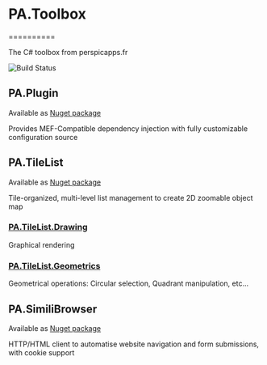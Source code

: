 # PA.Toolbox
==========

The C# toolbox from perspicapps.fr

![Build Status](https://ci.appveyor.com/api/projects/status/ks2mq5rxmr66m0ap?svg=true)

## PA.Plugin

Available as [Nuget package](http://www.nuget.org/packages?q=PA.Plugin)

Provides MEF-Compatible dependency injection with fully customizable configuration source 

## PA.TileList

Available as [Nuget package](http://www.nuget.org/packages?q=PA.TileList)

Tile-organized, multi-level list management to create 2D zoomable object map

### [PA.TileList.Drawing](http://www.nuget.org/packages?q=PA.TileList.Drawing)

Graphical rendering

### [PA.TileList.Geometrics](http://www.nuget.org/packages?q=PA.TileList.Geometrics )

Geometrical operations: Circular selection, Quadrant manipulation, etc...

## PA.SimiliBrowser

Available as [Nuget package](http://www.nuget.org/packages?q=PA.SimiliBrowser)

HTTP/HTML client to automatise website navigation and form submissions, with cookie support

